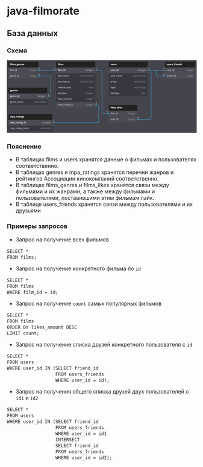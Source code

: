 # java-filmorate
## База данных
### Схема
![Graphical representation of Database](documents/DB_scheme.png)
### Пояснение
* В таблицах films и users хранятся данные о фильмах и пользователях соответственно.
* В таблицах genres и mpa_ratings хранятся перечни жанров и рейтингов Ассоциации кинокомпаний соответственно.
* В таблицах films_genres и films_likes хранятся связи между фильмами и их жанрами, а также между фильмами и
пользователями, поставившими этим фильмам лайк.
* В таблице users_friends хранятся связи между пользователями и их друзьями
### Примеры запросов
* Запрос на получение всех фильмов
```
SELECT *
FROM films;
```
* Запрос на получение конкретного фильма по `id`
```
SELECT *
FROM films
WHERE film_id = id;
```
* Запрос на получение `count` самых популярных фильмов
```
SELECT *
FROM films
ORDER BY likes_amount DESC
LIMIT count;
```
* Запрос на получение списка друзей конкретного пользователя с `id`
```
SELECT *
FROM users
WHERE user_id IN (SELECT friend_id
                  FROM users_friends
                  WHERE user_id = id);
```
* Запрос на получения общего списка друзей двух пользователей с `id1` и `id2`
```
SELECT *
FROM users
WHERE user_id IN (SELECT friend_id
                  FROM users_friends
                  WHERE user_id = id1
                  INTERSECT
                  SELECT friend_id
                  FROM users_friends
                  WHERE user_id = id2);
```